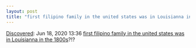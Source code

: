 ```yaml
---
layout: post
title: "first filipino family in the united states was in Louisianna in the 1800s"
---
```

[Discovered](http://rolandtanglao.com/2020/07/29/p1-blogthis-checkvist-list-links-to-blog/): Jun 18, 2020 13:36 [first filipino family in the united states was in Louisianna in the 1800s](https://filipinohome.com/cart.html)?!?
